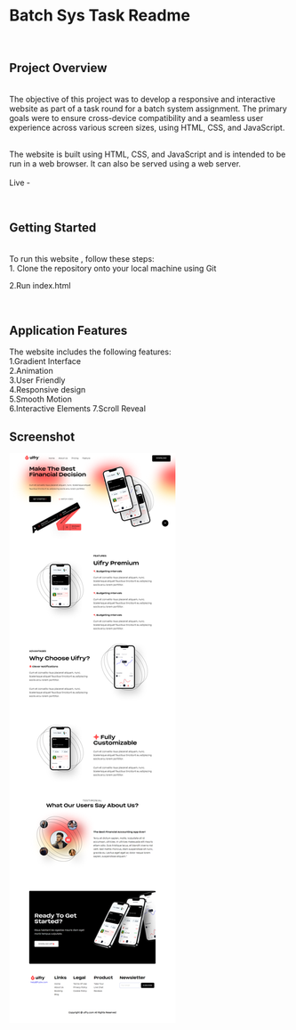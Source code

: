 <h1><b>Batch Sys Task Readme</b></h1>

<br>
<h2><b>Project Overview</b></h2>
<br>
The objective of this project was to develop a responsive and interactive website as part of a task round for a batch system assignment. The primary goals were to ensure cross-device compatibility and a seamless user experience across various screen sizes, using HTML, CSS, and JavaScript.
<br><br>

The website is built using HTML, CSS, and JavaScript and is intended to be run in a web browser. It can also be served using a web server.
<br><br>
Live - 

<br>
<h2><b>Getting Started </b></h2>
<br>
To run this website , follow these steps:
<br>
1. Clone the repository onto your local machine using Git

2.Run index.html 


<br>
<b><h2>Application Features</h2></b>


The website includes the following features:
<br>
1.Gradient Interface <br>
2.Animation <br>
3.User Friendly <br>
4.Responsive design<br>
5.Smooth Motion<br>
6.Interactive Elements
7.Scroll Reveal

<b><h2>Screenshot</h2></b>

<img src="ss-batch-sys.png">
